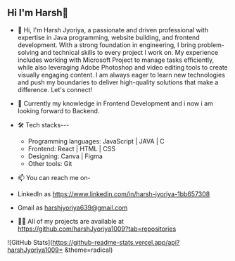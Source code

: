 ## Hi I'm Harsh👋

- 🔭 Hi, I'm Harsh Jyoriya, a passionate and driven professional with expertise in Java programming, website building, and frontend development. With a strong foundation in engineering, I bring problem-solving and technical skills to every project I work on. My experience includes working with Microsoft Project to manage tasks efficiently, while also leveraging Adobe Photoshop and video editing tools to create visually engaging content. I am always eager to learn new technologies and push my boundaries to deliver high-quality solutions that make a difference. Let's connect!

- 🌱 Currently my knowledge in Frontend Development and i now i am looking forward to Backend. 

- 🛠️ Tech stacks---
  - Programming languages: JavaScript | JAVA | C
  - Frontend: React | HTML | CSS
  - Designing: Canva | Figma
  - Other tools: Git

- 📫 You can reach me on-
-  LinkedIn as https://www.linkedin.com/in/harsh-jyoriya-1bb657308
-  Gmail as harshjyoriya639@gmail.com

- 👨‍💻 All of my projects are available at https://github.com/harshJyoriya1009?tab=repositories

![GitHub Stats](https://github-readme-stats.vercel.app/api?harshJyoriya1009= &theme=radical)



